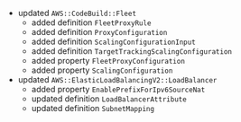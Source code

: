 - updated `AWS::CodeBuild::Fleet`
  - added definition `FleetProxyRule`
  - added definition `ProxyConfiguration`
  - added definition `ScalingConfigurationInput`
  - added definition `TargetTrackingScalingConfiguration`
  - added property `FleetProxyConfiguration`
  - added property `ScalingConfiguration`
- updated `AWS::ElasticLoadBalancingV2::LoadBalancer`
  - added property `EnablePrefixForIpv6SourceNat`
  - updated definition `LoadBalancerAttribute`
  - updated definition `SubnetMapping`
